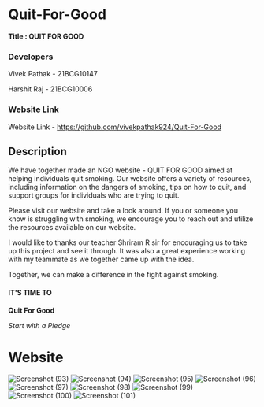 # Quit-For-Good

**Title : QUIT FOR GOOD**

### Developers
Vivek Pathak - 21BCG10147

Harshit Raj - 21BCG10006


### Website Link

Website Link - https://github.com/vivekpathak924/Quit-For-Good


## Description

We have together made an NGO website - QUIT FOR GOOD aimed at helping individuals quit smoking. Our website offers a variety of resources, including information on the dangers of smoking, tips on how to quit, and support groups for individuals who are trying to quit.

Please visit our website and take a look around. If you or someone you know is struggling with smoking, we encourage you to reach out and utilize the resources available on our website.

I would like to thanks our teacher Shriram R sir for encouraging us to take up this project and see it through. It was also a great experience working with my teammate as we together came up with the idea.

Together, we can make a difference in the fight against smoking. 


#### IT'S TIME TO
**Quit For Good**

*Start with a Pledge*


# Website

![Screenshot (93)](https://user-images.githubusercontent.com/98808802/214124200-634861ac-5582-494e-b3b1-efcb769eb146.png)
![Screenshot (94)](https://user-images.githubusercontent.com/98808802/214124218-72e13c65-e1fc-43ac-b0aa-e79935c6b357.png)
![Screenshot (95)](https://user-images.githubusercontent.com/98808802/214124220-1d9adf09-990e-4d80-8be9-0c132a9a32c9.png)
![Screenshot (96)](https://user-images.githubusercontent.com/98808802/214124166-a9736d0c-e752-46a3-8761-a5e0996ccb9e.png)
![Screenshot (97)](https://user-images.githubusercontent.com/98808802/214124177-c9a119fc-f3f9-46df-bbb4-a58eed43c9d4.png)
![Screenshot (98)](https://user-images.githubusercontent.com/98808802/214124186-d1af74de-96ad-479c-b839-b01d8baeadfb.png)
![Screenshot (99)](https://user-images.githubusercontent.com/98808802/214124190-fb6b2eeb-87ab-492f-8861-549cabdef87e.png)
![Screenshot (100)](https://user-images.githubusercontent.com/98808802/214124193-0acfd290-e0d5-48a0-8ded-35e20dd07879.png)
![Screenshot (101)](https://user-images.githubusercontent.com/98808802/214124198-d7a5a19d-5161-4a65-899c-4c4f561b0a67.png)







